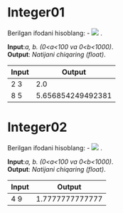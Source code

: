# Integer01

Berilgan ifodani hisoblang: - <img src="https://latex.codecogs.com/gif.latex?\sqrt{\sqrt{(a^{3}-b^{3})+(a^{3}+b^{3})}}" /> .


**Input**:*a, b. (0<a<100 va 0<b<1000)*.\
**Output**: *Natijani chiqaring (float)*.

|   **Input**   |   **Output**    |
|---------------|-----------------|
|2  3           |2.0              |
|8  5           |5.656854249492381|

# Integer02

Berilgan ifodani hisoblang: - <img src="https://latex.codecogs.com/gif.latex?\(\frac{1}{6}\sqrt{a}+\frac{1}{3}\sqrt{b})^{2}"/> .


**Input**:*a, b. (0<a<100 va 0<b<1000)*.\
**Output**: *Natijani chiqaring (float)*.

|   **Input**   |   **Output**    |
|---------------|-----------------|
|4  9           |1.7777777777777  |
